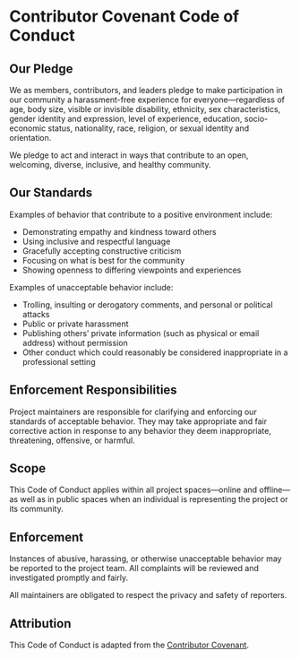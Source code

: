 # Contributor Covenant Code of Conduct

## Our Pledge

We as members, contributors, and leaders pledge to make participation in our community a harassment-free experience for everyone—regardless of age, body size, visible or invisible disability, ethnicity, sex characteristics, gender identity and expression, level of experience, education, socio-economic status, nationality, race, religion, or sexual identity and orientation.

We pledge to act and interact in ways that contribute to an open, welcoming, diverse, inclusive, and healthy community.

## Our Standards

Examples of behavior that contribute to a positive environment include:

- Demonstrating empathy and kindness toward others
- Using inclusive and respectful language
- Gracefully accepting constructive criticism
- Focusing on what is best for the community
- Showing openness to differing viewpoints and experiences

Examples of unacceptable behavior include:

- Trolling, insulting or derogatory comments, and personal or political attacks
- Public or private harassment
- Publishing others’ private information (such as physical or email address) without permission
- Other conduct which could reasonably be considered inappropriate in a professional setting

## Enforcement Responsibilities

Project maintainers are responsible for clarifying and enforcing our standards of acceptable behavior. They may take appropriate and fair corrective action in response to any behavior they deem inappropriate, threatening, offensive, or harmful.

## Scope

This Code of Conduct applies within all project spaces—online and offline—as well as in public spaces when an individual is representing the project or its community.

## Enforcement

Instances of abusive, harassing, or otherwise unacceptable behavior may be reported to the project team. All complaints will be reviewed and investigated promptly and fairly.

All maintainers are obligated to respect the privacy and safety of reporters.

## Attribution

This Code of Conduct is adapted from the [Contributor Covenant](https://www.contributor-covenant.org).
